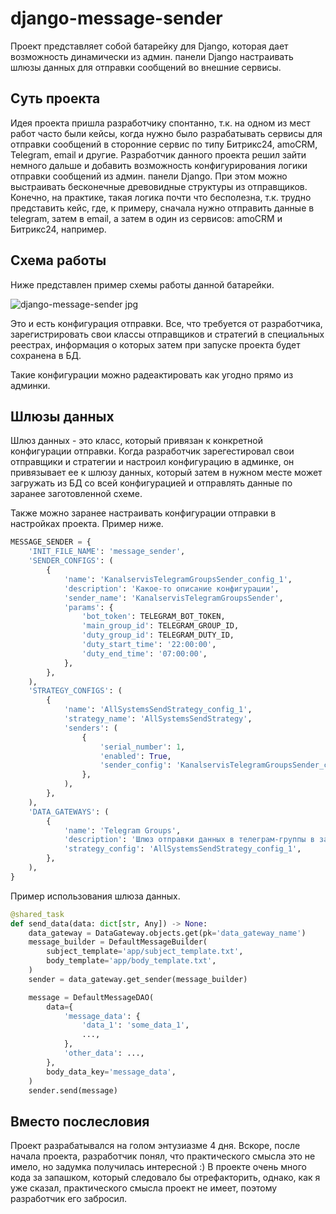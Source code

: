 # django-message-sender
Проект представляет собой батарейку для Django, которая дает возможность динамически из админ. панели Django настраивать шлюзы данных для отправки сообщений во внешние сервисы.

## Суть проекта
Идея проекта пришла разработчику спонтанно, т.к. на одном из мест работ часто были кейсы, когда нужно было разрабатывать сервисы для отправки сообщений в сторонние сервис по типу Битрикс24, amoCRM, Telegram, email и другие.
Разработчик данного проекта решил зайти немного дальше и добавить возможность конфигурирования логики отправки сообщений из админ. панели Django. При этом можно выстраивать бесконечные древовидные структуры из отправщиков. 
Конечно, на практике, такая логика почти что бесполезна, т.к. трудно представить кейс, где, к примеру, сначала нужно отправить данные в telegram, затем в email, а затем в один из сервисов: amoCRM и Битрикс24, например.

## Схема работы
Ниже представлен пример схемы работы данной батарейки.

![django-message-sender jpg](https://github.com/Sazoks/django-message-sender/assets/46415966/93315c9a-1a56-4378-b875-f271bb4d56e9)

Это и есть конфигурация отправки. Все, что требуется от разработчика, зарегистрировать свои классы отправщиков и стратегий в специальных реестрах, информация о которых затем при запуске проекта будет сохранена в БД.

Такие конфигурации можно радеактировать как угодно прямо из админки.

## Шлюзы данных
Шлюз данных - это класс, который привязан к конкретной конфигурации отправки. Когда разработчик зарегестировал свои отправщики и стратегии и настроил конфигурацию в админке, он привязывает ее к шлюзу данных, который затем в 
нужном месте может загружать из БД со всей конфигурацией и отправлять данные по заранее заготовленной схеме.

Также можно заранее настраивать конфигурации отправки в настройках проекта. Пример ниже.
```python
MESSAGE_SENDER = {
    'INIT_FILE_NAME': 'message_sender',
    'SENDER_CONFIGS': (
        {
            'name': 'KanalservisTelegramGroupsSender_config_1',
            'description': 'Какое-то описание конфигурации',
            'sender_name': 'KanalservisTelegramGroupsSender',
            'params': {
                'bot_token': TELEGRAM_BOT_TOKEN,
                'main_group_id': TELEGRAM_GROUP_ID,
                'duty_group_id': TELEGRAM_DUTY_ID,
                'duty_start_time': '22:00:00',
                'duty_end_time': '07:00:00',
            },
        },
    ),
    'STRATEGY_CONFIGS': (
        {
            'name': 'AllSystemsSendStrategy_config_1',
            'strategy_name': 'AllSystemsSendStrategy',
            'senders': (
                {
                    'serial_number': 1,
                    'enabled': True,
                    'sender_config': 'KanalservisTelegramGroupsSender_config_1',
                },
            ),
        },
    ),
    'DATA_GATEWAYS': (
        {
            'name': 'Telegram Groups',
            'description': 'Шлюз отправки данных в телеграм-группы в зависимости от времени.',
            'strategy_config': 'AllSystemsSendStrategy_config_1',
        },
    ),
}
```

Пример использования шлюза данных.
```python
@shared_task
def send_data(data: dict[str, Any]) -> None:
    data_gateway = DataGateway.objects.get(pk='data_gateway_name')
    message_builder = DefaultMessageBuilder(
        subject_template='app/subject_template.txt',
        body_template='app/body_template.txt',
    )
    sender = data_gateway.get_sender(message_builder)

    message = DefaultMessageDAO(
        data={
            'message_data': {
                'data_1': 'some_data_1',
                ...,
            },
            'other_data': ...,
        },
        body_data_key='message_data',
    )
    sender.send(message)
```

## Вместо послесловия
Проект разрабатывался на голом энтузиазме 4 дня. Вскоре, после начала проекта, разработчик понял, что практического смысла это не имело, но задумка получилась интересной :)
В проекте очень много кода за запашком, который следовало бы отрефакторить, однако, как я уже сказал, практического смысла проект не имеет, поэтому разработчик его забросил.
